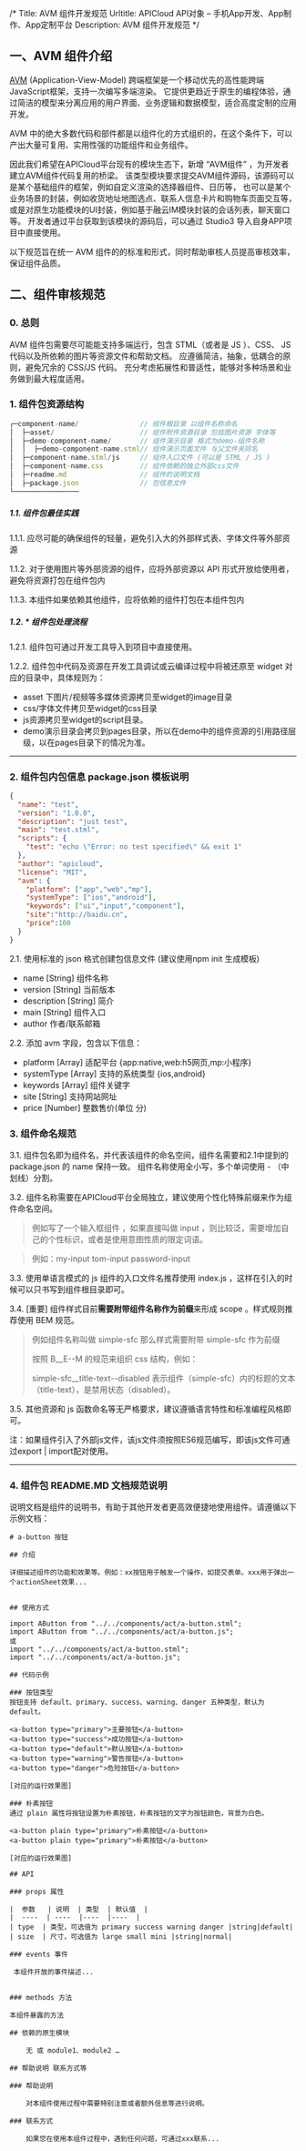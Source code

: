 /*
Title: AVM 组件开发规范
Urltitle: APICloud API对象 – 手机App开发、App制作、App定制平台
Description: AVM 组件开发规范
*/

## 一、AVM 组件介绍

<a href='https://docs.apicloud.com/apicloud3/' target='_blank'>AVM</a> (Application-View-Model) 跨端框架是一个移动优先的高性能跨端JavaScript框架，支持一次编写多端渲染。
它提供更趋近于原生的编程体验，通过简洁的模型来分离应用的用户界面、业务逻辑和数据模型，适合高度定制的应用开发。

AVM 中的绝大多数代码和部件都是以组件化的方式组织的，在这个条件下，可以产出大量可复用、实用性强的功能组件和业务组件。

因此我们希望在APICloud平台现有的模块生态下，新增 “AVM组件” ，为开发者建立AVM组件代码复用的桥梁。
该类型模块要求提交AVM组件源码，该源码可以是某个基础组件的框架，例如自定义渲染的选择器组件、日历等，
也可以是某个业务场景的封装，例如收货地址地图选点、联系人信息卡片和购物车页面交互等，或是对原生功能模块的UI封装，例如基于融云IM模块封装的会话列表，聊天窗口等。
开发者通过平台获取到该模块的源码后，可以通过 Studio3 导入自身APP项目中直接使用。

以下规范旨在统一 AVM 组件的的标准和形式，同时帮助审核人员提高审核效率，保证组件品质。

## 二、组件审核规范

### 0. 总则
AVM 组件包需要尽可能能支持多端运行，包含 STML（或者是 JS ）、CSS、 JS 代码以及所依赖的图片等资源文件和帮助文档。 应遵循简洁，抽象，低耦合的原则，避免冗余的 CSS/JS 代码。
充分考虑拓展性和普适性，能够对多种场景和业务做到最大程度适用。

### 1. 组件包资源结构

~~~ js 
┌─component-name/               // 组件根目录 以组件名称命名
│  ├─asset/                     // 组件附件资源目录 包括图片资源 字体等
│  ├─demo-component-name/       // 组件演示目录 格式为demo-组件名称
│  │  ├─demo-component-name.stml// 组件演示页面文件 与父文件夹同名
│  ├─component-name.stml/js     // 组件入口文件 (可以是 STML / JS )
│  ├─component-name.css         // 组件依赖的独立外部css文件
│  ├─readme.md                  // 组件的说明文档
│  ├─package.json               // 包信息文件
└────────────────
~~~

##### 1.1. 组件包最佳实践

1.1.1. 应尽可能的确保组件的轻量，避免引入大的外部样式表、字体文件等外部资源

1.1.2. 对于使用图片等外部资源的组件，应将外部资源以 API 形式开放给使用者，避免将资源打包在组件包内

1.1.3. 本组件如果依赖其他组件，应将依赖的组件打包在本组件包内

##### 1.2. * 组件包处理流程

1.2.1. 组件包可通过开发工具导入到项目中直接使用。

1.2.2. 组件包中代码及资源在开发工具调试或云编译过程中将被还原至 widget 对应的目录中，具体规则为：
- asset 下图片/视频等多媒体资源拷贝至widget的image目录
- css/字体文件拷贝至widget的css目录
- js资源拷贝至widget的script目录。
- demo演示目录会拷贝到pages目录，所以在demo中的组件资源的引用路径层级，以在pages目录下的情况为准。

---

### 2. 组件包内包信息 package.json 模板说明

~~~ json
{
  "name": "test",
  "version": "1.0.0",
  "description": "just test",
  "main": "test.stml",
  "scripts": {
    "test": "echo \"Error: no test specified\" && exit 1"
  },
  "author": "apicloud",
  "license": "MIT",
  "avm": {
    "platform": ["app","web","mp"],
    "systemType": ["ios","android"],
    "keywords": ["ui","input","component"],
    "site":"http://baidu.cn",
    "price":100
  }
}
~~~

2.1. 使用标准的 json 格式创建包信息文件 (建议使用npm init 生成模板)

- name [String] 组件名称  
- version [String] 当前版本
- description [String] 简介
- main [String] 组件入口
- author 作者/联系邮箱

2.2. 添加 avm 字段，包含以下信息：

- platform [Array] 适配平台 {app:native,web:h5网页,mp:小程序}
- systemType [Array] 支持的系统类型 {ios,android}
- keywords  [Array] 组件关键字
- site [String] 支持网站网址
- price [Number] 整数售价(单位 分)
 

### 3. 组件命名规范

3.1. 组件包名即为组件名，并代表该组件的命名空间，组件名需要和2.1中提到的 package.json 的 name 保持一致。
组件名称使用全小写，多个单词使用 - （中划线）分割。

3.2. 组件名称需要在APICloud平台全局独立，建议使用个性化特殊前缀来作为组件命名空间。
> 例如写了一个输入框组件 ，如果直接叫做 input ，则比较泛，需要增加自己的个性标识，或者是使用意图性质的限定词语。

> 例如：my-input tom-input password-input 

3.3. 使用单语言模式的 js 组件的入口文件名推荐使用 index.js ，这样在引入的时候可以只书写到组件根目录即可。

3.4. [重要] 组件样式目前**需要附带组件名称作为前缀**来形成 scope 。样式规则推荐使用 BEM 规范。
> 例如组件名称叫做 simple-sfc 那么样式需要附带 simple-sfc 作为前缀
> 
> 按照 B__E--M 的规范来组织 css 结构，例如：
> 
> simple-sfc__title-text--disabled 表示组件（simple-sfc）内的标题的文本（title-text），是禁用状态（disabled）。

3.5. 其他资源和 js 函数命名等无严格要求，建议遵循语言特性和标准编程风格即可。

  注：如果组件引入了外部js文件，该js文件须按照ES6规范编写，即该js文件可通过export | import配对使用。

---

### 4. 组件包 README.MD 文档规范说明

说明文档是组件的说明书，有助于其他开发者更高效便捷地使用组件。请遵循以下示例文档：

~~~
# a-button 按钮

## 介绍

详细描述组件的功能和效果等。例如：xx按钮用于触发一个操作，如提交表单。xxx用于弹出一个actionSheet效果...


## 使用方式

import AButton from "../../components/act/a-button.stml";
import AButton from "../../components/act/a-button.js";
或
import "../../components/act/a-button.stml";
import "../../components/act/a-button.js";

## 代码示例

### 按钮类型
按钮支持 default、primary、success、warning、danger 五种类型，默认为 default。

<a-button type="primary">主要按钮</a-button>
<a-button type="success">成功按钮</a-button>
<a-button type="default">默认按钮</a-button>
<a-button type="warning">警告按钮</a-button>
<a-button type="danger">危险按钮</a-button>

[对应的运行效果图]

### 朴素按钮
通过 plain 属性将按钮设置为朴素按钮，朴素按钮的文字为按钮颜色，背景为白色。

<a-button plain type="primary">朴素按钮</a-button>
<a-button plain type="primary">朴素按钮</a-button>

[对应的运行效果图]

## API

### props 属性

|  参数   | 说明  | 类型  | 默认值  |
|  ----  | ----  |----  |----  |
| type  | 类型，可选值为 primary success warning danger |string|default|
| size  | 尺寸，可选值为 large small mini |string|normal|

### events 事件

 本组件开放的事件描述...


### methods 方法

本组件暴露的方法

## 依赖的原生模块

	无 或 module1、module2 …

## 帮助说明 联系方式等

### 帮助说明
	
	对本组件使用过程中需要特别注意或者额外信息等进行说明。

### 联系方式 

	如果您在使用本组件过程中，遇到任何问题，可通过xxx联系...
~~~

